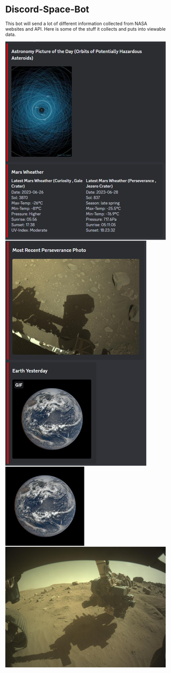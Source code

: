 # Discord-Space-Bot
This bot will send a lot of different information collected from NASA websites and API.
Here is some of the stuff it collects and puts into viewable data.

![](https://github.com/Sticks6110/Discord-Space-Bot/blob/main/assets/Discord1.PNG?raw=true)
![](https://github.com/Sticks6110/Discord-Space-Bot/blob/main/assets/Discord2.PNG?raw=true)
![](https://github.com/Sticks6110/Discord-Space-Bot/blob/main/assets/Earth2023-06-30.gif?raw=true)
![](https://github.com/Sticks6110/Discord-Space-Bot/blob/main/assets/RoverImage2023-05-12.png?raw=true)
